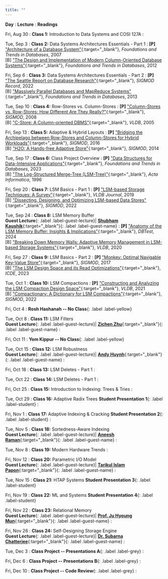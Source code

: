 ```yaml
---
title: ""
---
```


**Day**
: **Lecture**
    : **Readings**

Fri, Aug 30
: **Class 1:** Introduction to Data Systems and COSI 127A
    : 

Tue, Sep 3
: **Class 2:** Data Systems Architectures Essentials - Part 1 
    : __[P]__ ["Architecture of a Database System"](https://dsf.berkeley.edu/papers/fntdb07-architecture.pdf){:target="_blank"}, *Foundations and Trends in Databases*, 2007 <br>
[B] ["The Design and Implementation of Modern Column-Oriented Database Systems"](https://stratos.seas.harvard.edu/files/stratos/files/columnstoresfntdbs.pdf){:target="_blank"}, *Foundations and Trends in Databases*, 2012 <br>
<a href="#"><span class="slides-icon"></span></a> <a href="#"><span class="talk-icon"></span></a> <a href="#"><span class="video-icon"></span></a>

Fri, Sep 6
: **Class 3:** Data Systems Architectures Essentials - Part 2
    : __[P]__ ["The Seattle Report on Database Research"](https://dl.acm.org/doi/abs/10.1145/3385658.3385668){:target="_blank"}, *SIGMOD Record*, 2022 <br>
[B] ["Massively Parallel Databases and MapReduce Systems"](https://www.cut.ac.cy/digitalAssets/122/122275_1002013-FnTDB-Survey.pdf){:target="_blank"}, *Foundations and Trends in Databases*, 2013

Tue, Sep 10
: **Class 4:** Row-Stores vs. Column-Stores
    : __[P]__ ["Column-Stores vs. Row-Stores: How Different Are They Really?"](https://www.cs.umd.edu/~abadi/papers/abadi-sigmod08.pdf){:target="_blank"}, *SIGMOD*, 2008 <br>
[B] ["C-Store: A Column-oriented DBMS"](https://web.stanford.edu/class/cs345d-01/rl/cstore.pdf){:target="_blank"}, *VLDB*, 2005

Fri, Sep 13
: **Class 5:** Adaptive & Hybrid Layouts
    : __[P]__ ["Bridging the Archipelago between Row-Stores and Column-Stores for Hybrid Workloads"](https://db.cs.cmu.edu/papers/2016/arulraj-sigmod2016.pdf){:target="_blank"}, *SIGMOD*, 2016 <a href="/COSI-167A/assets/sample/Bridging_the_Archipelago_between_Row-Stores_and_Column-Stores_for_Hybrid_Workloads.pdf" title="Sample Review"><span class="sample-review"></span></a> <br>
[B] ["H2O: A Hands-free Adaptive Store"](https://stratos.seas.harvard.edu/sites/scholar.harvard.edu/files/stratos/files/h2o.pdf){:target="_blank"}, *SIGMOD*, 2014

Tue, Sep 17
: **Class 6:** Class Project Overview
    : __[P]__ ["Data Structures for Data-Intensive Applications"](https://cs-people.bu.edu/mathan/publications/fnt23-athanassoulis.pdf){:target="_blank"}, *Foundations and Trends in Databases*, 2023  <br>
[B] ["The Log-Structured Merge-Tree (LSM-Tree)"](https://www.cs.umb.edu/~poneil/lsmtree.pdf){:target="_blank"}, *Acta Informatica*, 1996

Fri, Sep 20
: **Class 7:** LSM Basics - Part 1
    : __[P]__ ["LSM-based Storage Techniques: A Survey"](https://arxiv.org/pdf/1812.07527){:target="_blank"}, *VLDB Journal*, 2019 <br>
[B] ["Dissecting, Designing, and Optimizing LSM-based Data Stores"](https://dl.acm.org/doi/pdf/10.1145/3514221.3522563){:target="_blank"}, *SIGMOD*, 2022

Tue, Sep 24
: **Class 8:** LSM Memory Buffer <br> __Guest Lecture__{: .label .label-guest-lecture}| [<i class="fas fa-user-tie"></i> __Shubham Kaushik__](https://shubhamkaushik.com){:target="_blank"}{: .label .label-guest-name}
    : __[P]__ ["Anatomy of the LSM Memory Buffer: Insights & Implications"](https://dl.acm.org/doi/pdf/10.1145/3662165.3662766){:target="_blank"}, *DBTest*, 2024 <br>
[B] ["Breaking Down Memory Walls: Adaptive Memory Management in LSM-based Storage Systems"](https://vldb.org/pvldb/vol14/p241-luo.pdf){:target="_blank"}, *VLDB*, 2020

Fri, Sep 27
: **Class 9:** LSM Basics - Part 2
    : __[P]__ ["Monkey: Optimal Navigable Key-Value Store"](https://nivdayan.github.io/monkeykeyvaluestore.pdf){:target="_blank"}, *SIGMOD*, 2017 <br>
[B] ["The LSM Design Space and its Read Optimizations"](){:target="_blank"}, *ICDE*, 2023

Tue, Oct 1
: **Class 10:** LSM Compactions
    : __[P]__ ["Constructing and Analyzing the LSM Compaction Design Space"](https://subhadeep.net/assets/fulltext/Constructing_and_Analyzing_the_LSM_Compaction_Design_Space.pdf){:target="_blank"}, *VLDB*, 2021 <br>
[B] ["Compactionary: A Dictionary for LSM Compactions"](https://subhadeep.net/assets/fulltext/Compactionary-A_Dictionary_for_LSM_Compactions.pdf){:target="_blank"}, *SIGMOD*, 2022

Fri, Oct 4
: **Rosh Hashanah -- No Class**{: .label .label-yellow}

Tue, Oct 8
: **Class 11:** LSM Filters <br> __Guest Lecture__{: .label .label-guest-lecture}| [<i class="fas fa-user-tie"></i> __Zichen Zhu__](https://cs-people.bu.edu/zczhu/){:target="_blank"}{: .label .label-guest-name}
    : 

Fri, Oct 11
: **Yom Kippur -- No Class**{: .label .label-yellow}

Tue, Oct 15
: **Class 12:**  LSM Robustness <br> __Guest Lecture__{: .label .label-guest-lecture}| [<i class="fas fa-user-tie"></i> __Andy Huynh__](https://ndhuynh.com/){:target="_blank"}{: .label .label-guest-name}
    : 

Fri, Oct 18
: **Class 13:** LSM Deletes - Part 1
    : 

Tue, Oct 22
: **Class 14:** LSM Deletes - Part 1
    : 

Fri, Oct 25
: **Class 15:** Introduction to Indexing: Trees & Tries
    : 

Tue, Oct 29
: **Class 16:** Adaptive Radix Trees __Student Presentation 1__{: .label .label-student}
    : 

Fri, Nov 1
: **Class 17:** Adaptive Indexing & Cracking __Student Presentation 2__{: .label .label-student}
    : 

Tue, Nov 5
: **Class 18:** Sortedness-Aware Indexing <br> __Guest Lecture__{: .label .label-guest-lecture}| [<i class="fas fa-user-tie"></i> __Aneesh Raman__](https://ramananeesh.github.io/){:target="_blank"}{: .label .label-guest-name}
    : 

Tue, Nov 8
: **Class 19:** Modern Hardware Trends
    : 

Fri, Nov 12
: **Class 20:** Parametric I/O Model <br> __Guest Lecture__{: .label .label-guest-lecture}| [<i class="fas fa-user-tie"></i> __Tarikul Islam Papon__](https://cs-people.bu.edu/papon/){:target="_blank"}{: .label .label-guest-name}
    : 

Tue, Nov 15
: **Class 21:** HTAP Systems __Student Presentation 3__{: .label .label-student}

Fri, Nov 19
: **Class 22:** ML and Systems __Student Presentation 4__{: .label .label-student}

Fri, Nov 22
: **Class 23:** Relational Memory <br> __Guest Lecture__{: .label .label-guest-lecture}| [<i class="fas fa-user-tie"></i> __Prof. Ju Hyoung Mun__](https://sites.google.com/view/juhyoungmun/){:target="_blank"}{: .label .label-guest-name}
    : 

Fri, Nov 26
: **Class 24:** Self-Designing Storage Engine <br> __Guest Lecture__{: .label .label-guest-lecture}| [<i class="fas fa-user-tie"></i> __Dr. Subarna Chatterjee__](https://chatterjeesubarna.github.io/){:target="_blank"}{: .label .label-guest-name}
    : 

Tue, Dec 3
: **Class Project -- Presentations A**{: .label .label-grey}
    : 

Fri, Dec 6
: **Class Project -- Presentations B**{: .label .label-grey}
    : 

Fri, Dec 10
: **Class Project -- Code Review**{: .label .label-grey}
    : 
